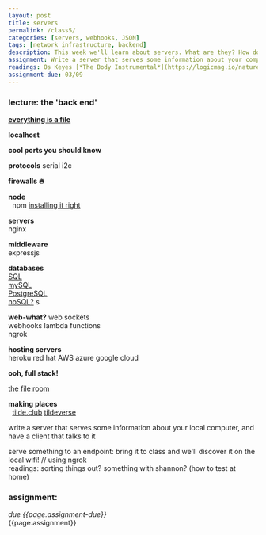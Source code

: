 ```yaml
---  
layout: post  
title: servers  
permalink: /class5/  
categories: [servers, webhooks, JSON]
tags: [network infrastructure, backend]
description: This week we'll learn about servers. What are they? How do you make one? Is everything really just a file?
assignment: Write a server that serves some information about your computer. Define some endpoints, which we'll talk to next class.
readings: Os Keyes [*The Body Instrumental*](https://logicmag.io/nature/the-body-instrumental/)<br>Cab Broskoski [*on re-visiting the things you've accumulated*](https://thecreativeindependent.com/people/charles-broskoski-on-self-discovery-upon-revisiting-things-youve-accumulated-over-time/) 
assignment-due: 03/09
---  
```

  
### lecture: the 'back end'  


[**everything is a file**](https://en.wikipedia.org/wiki/Everything_is_a_file)

**localhost**  
  
**cool ports you should know**  
  
**protocols**
serial i2c


**firewalls 🔥**  
  
**node**  
  npm [installing it right](https://docs.npmjs.com/resolving-eacces-permissions-errors-when-installing-packages-globally)

**servers**  
nginx  
  
**middleware**  
expressjs  
  
**databases**  
[SQL](https://en.wikipedia.org/wiki/SQL)  
[mySQL](https://www.mysql.com)  
[PostgreSQL](https://www.postgresql.org)  
[noSQL?](https://en.wikipedia.org/wiki/NoSQL)  s

**web-what?**
web sockets  
webhooks lambda functions  
ngrok  
  
**hosting servers**  
heroku red hat AWS azure google cloud  
  
**ooh, full stack!**  

[the file room](https://sites.rhizome.org/anthology/thefileroom.html)

**making places**  
  [tilde.club](https://tilde.club) [tildeverse](https://tildeverse.org)

  
write a server that serves some information about your local computer, and have a client that talks to it  
  
serve something to an endpoint: bring it to class and we'll discover it on the local wifi! // using ngrok  
readings: sorting things out? something with shannon?
(how to test at home)

### assignment:
*due {{page.assignment-due}}*<br>
{{page.assignment}}